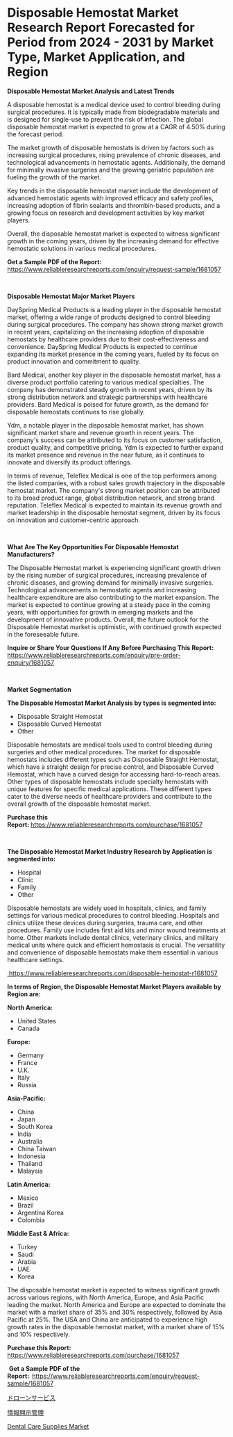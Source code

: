 <p><h1>Disposable Hemostat Market Research Report Forecasted for Period from 2024 -  2031 by Market Type, Market Application, and Region</h1></p><p><strong>Disposable Hemostat Market Analysis and Latest Trends</strong></p>
<p><p>A disposable hemostat is a medical device used to control bleeding during surgical procedures. It is typically made from biodegradable materials and is designed for single-use to prevent the risk of infection. The global disposable hemostat market is expected to grow at a CAGR of 4.50% during the forecast period.</p><p>The market growth of disposable hemostats is driven by factors such as increasing surgical procedures, rising prevalence of chronic diseases, and technological advancements in hemostatic agents. Additionally, the demand for minimally invasive surgeries and the growing geriatric population are fueling the growth of the market.</p><p>Key trends in the disposable hemostat market include the development of advanced hemostatic agents with improved efficacy and safety profiles, increasing adoption of fibrin sealants and thrombin-based products, and a growing focus on research and development activities by key market players.</p><p>Overall, the disposable hemostat market is expected to witness significant growth in the coming years, driven by the increasing demand for effective hemostatic solutions in various medical procedures.</p></p>
<p><strong>Get a Sample PDF of the Report:&nbsp;</strong> <a href="https://www.reliableresearchreports.com/enquiry/request-sample/1681057">https://www.reliableresearchreports.com/enquiry/request-sample/1681057</a></p>
<p>&nbsp;</p>
<p><strong>Disposable Hemostat Major Market Players</strong></p>
<p><p>DaySpring Medical Products is a leading player in the disposable hemostat market, offering a wide range of products designed to control bleeding during surgical procedures. The company has shown strong market growth in recent years, capitalizing on the increasing adoption of disposable hemostats by healthcare providers due to their cost-effectiveness and convenience. DaySpring Medical Products is expected to continue expanding its market presence in the coming years, fueled by its focus on product innovation and commitment to quality.</p><p>Bard Medical, another key player in the disposable hemostat market, has a diverse product portfolio catering to various medical specialties. The company has demonstrated steady growth in recent years, driven by its strong distribution network and strategic partnerships with healthcare providers. Bard Medical is poised for future growth, as the demand for disposable hemostats continues to rise globally.</p><p>Ydm, a notable player in the disposable hemostat market, has shown significant market share and revenue growth in recent years. The company's success can be attributed to its focus on customer satisfaction, product quality, and competitive pricing. Ydm is expected to further expand its market presence and revenue in the near future, as it continues to innovate and diversify its product offerings.</p><p>In terms of revenue, Teleflex Medical is one of the top performers among the listed companies, with a robust sales growth trajectory in the disposable hemostat market. The company's strong market position can be attributed to its broad product range, global distribution network, and strong brand reputation. Teleflex Medical is expected to maintain its revenue growth and market leadership in the disposable hemostat segment, driven by its focus on innovation and customer-centric approach.</p></p>
<p>&nbsp;</p>
<p><strong>What Are The Key Opportunities For Disposable Hemostat Manufacturers?</strong></p>
<p><p>The Disposable Hemostat market is experiencing significant growth driven by the rising number of surgical procedures, increasing prevalence of chronic diseases, and growing demand for minimally invasive surgeries. Technological advancements in hemostatic agents and increasing healthcare expenditure are also contributing to the market expansion. The market is expected to continue growing at a steady pace in the coming years, with opportunities for growth in emerging markets and the development of innovative products. Overall, the future outlook for the Disposable Hemostat market is optimistic, with continued growth expected in the foreseeable future.</p></p>
<p><strong>Inquire or Share Your Questions If Any Before Purchasing This Report:</strong> <a href="https://www.reliableresearchreports.com/enquiry/pre-order-enquiry/1681057">https://www.reliableresearchreports.com/enquiry/pre-order-enquiry/1681057</a></p>
<p>&nbsp;</p>
<p><strong>Market Segmentation</strong></p>
<p><strong>The Disposable Hemostat Market Analysis by types is segmented into:</strong></p>
<p><ul><li>Disposable Straight Hemostat</li><li>Disposable Curved Hemostat</li><li>Other</li></ul></p>
<p><p>Disposable hemostats are medical tools used to control bleeding during surgeries and other medical procedures. The market for disposable hemostats includes different types such as Disposable Straight Hemostat, which have a straight design for precise control, and Disposable Curved Hemostat, which have a curved design for accessing hard-to-reach areas. Other types of disposable hemostats include specialty hemostats with unique features for specific medical applications. These different types cater to the diverse needs of healthcare providers and contribute to the overall growth of the disposable hemostat market.</p></p>
<p><strong>Purchase this Report:&nbsp;</strong><a href="https://www.reliableresearchreports.com/purchase/1681057">https://www.reliableresearchreports.com/purchase/1681057</a></p>
<p>&nbsp;</p>
<p><strong>The Disposable Hemostat Market Industry Research by Application is segmented into:</strong></p>
<p><ul><li>Hospital</li><li>Clinic</li><li>Family</li><li>Other</li></ul></p>
<p><p>Disposable hemostats are widely used in hospitals, clinics, and family settings for various medical procedures to control bleeding. Hospitals and clinics utilize these devices during surgeries, trauma care, and other procedures. Family use includes first aid kits and minor wound treatments at home. Other markets include dental clinics, veterinary clinics, and military medical units where quick and efficient hemostasis is crucial. The versatility and convenience of disposable hemostats make them essential in various healthcare settings.</p></p>
<p><a href="https://www.reliableresearchreports.com/disposable-hemostat-r1681057">&nbsp;https://www.reliableresearchreports.com/disposable-hemostat-r1681057</a></p>
<p><strong>In terms of Region, the Disposable Hemostat Market Players available by Region are:</strong></p>
<p>
    <p> <strong> North America: </strong>
        <ul>
            <li>United States</li>
            <li>Canada</li>
        </ul>
        </p> 
    <p> <strong> Europe: </strong>
        <ul>
            <li>Germany</li>
            <li>France</li>
            <li>U.K.</li>
            <li>Italy</li>
            <li>Russia</li>
        </ul>
        </p> 
    <p> <strong> Asia-Pacific: </strong>
        <ul>
            <li>China</li>
            <li>Japan</li>
            <li>South Korea</li>
            <li>India</li>
            <li>Australia</li>
            <li>China Taiwan</li>
            <li>Indonesia</li>
            <li>Thailand</li>
            <li>Malaysia</li>
        </ul>
        </p> 
    <p> <strong> Latin America: </strong>
        <ul>
            <li>Mexico</li>
            <li>Brazil</li>
            <li>Argentina Korea</li>
            <li>Colombia</li>
        </ul>
        </p> 
    <p> <strong> Middle East & Africa: </strong>
        <ul>
            <li>Turkey</li>
            <li>Saudi</li>
            <li>Arabia</li>
            <li>UAE</li>
            <li>Korea</li>
        </ul>
    </p>
    </p>
<p><p>The disposable hemostat market is expected to witness significant growth across various regions, with North America, Europe, and Asia Pacific leading the market. North America and Europe are expected to dominate the market with a market share of 35% and 30% respectively, followed by Asia Pacific at 25%. The USA and China are anticipated to experience high growth rates in the disposable hemostat market, with a market share of 15% and 10% respectively.</p></p>
<p><strong>Purchase this Report: </strong><a href="https://www.reliableresearchreports.com/purchase/1681057">https://www.reliableresearchreports.com/purchase/1681057</a></p>
<p>&nbsp;<strong>Get a Sample PDF of the Report:&nbsp;&nbsp;</strong><a href="https://www.reliableresearchreports.com/enquiry/request-sample/1681057">https://www.reliableresearchreports.com/enquiry/request-sample/1681057</a></p>
<p><strong></strong></p>
<p><p><a href="https://medium.com/@ameliaordoneza/%E3%83%89%E3%83%AD%E3%83%BC%E3%83%B3%E3%82%B5%E3%83%BC%E3%83%93%E3%82%B9%E5%B8%82%E5%A0%B4%E8%A6%8F%E6%A8%A1-%E5%B8%82%E5%A0%B4%E5%B1%95%E6%9C%9B%E3%81%A8%E5%B8%82%E5%A0%B4%E4%BA%88%E6%B8%AC-2024%E5%B9%B4%E3%81%8B%E3%82%892031%E5%B9%B4%E3%81%BE%E3%81%A7-631f340136de">ドローンサービス</a></p><p><a href="https://medium.com/@russellrodriguez2727/%E9%96%8B%E7%A4%BA%E7%AE%A1%E7%90%86%E5%B8%82%E5%A0%B4-%E3%82%BF%E3%82%A4%E3%83%97-%E3%82%A2%E3%83%97%E3%83%AA%E3%82%B1%E3%83%BC%E3%82%B7%E3%83%A7%E3%83%B3-%E5%9C%B0%E7%90%86%E3%81%AB%E3%82%88%E3%82%8B%E5%8C%85%E6%8B%AC%E7%9A%84%E8%A9%95%E4%BE%A1-c373b73dafc2">情報開示管理</a></p><p><a href="https://github.com/lbird53714/Market-Research-Report-List-4/blob/main/dental-care-supplies-market.md">Dental Care Supplies Market</a></p></p>